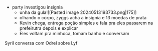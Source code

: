 - party investigou insignia
	- unha da gula![[Pasted image 20240513193733.png|175]]
	- olhando o corpo, zyggs acha a insignia e 13 moedas de prata
	- Kevin chega, entrega poção simples e fala pra eles passarem na prefeirutra depois e explicar
	- Eles voltam pra minhoca, tomam banho e conversam


Syril conversa com Odrel sobre Lyf


